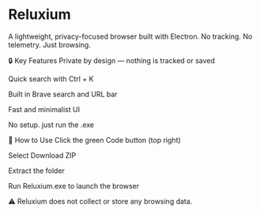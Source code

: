 # Reluxium

A lightweight, privacy-focused browser built with Electron.
No tracking. No telemetry. Just browsing.

🔒 Key Features
Private by design — nothing is tracked or saved

Quick search with Ctrl + K

Built in Brave search and URL bar

Fast and minimalist UI

No setup. just run the .exe

🚀 How to Use
Click the green Code button (top right)

Select Download ZIP

Extract the folder

Run Reluxium.exe to launch the browser

⚠️ Reluxium does not collect or store any browsing data.
